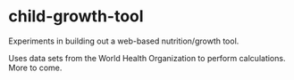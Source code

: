 child-growth-tool
=================

Experiments in building out a web-based nutrition/growth tool.

Uses data sets from the World Health Organization to perform calculations. More to come.
